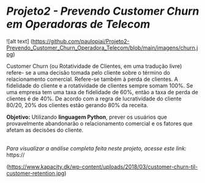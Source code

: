 # <i>Projeto2 - Prevendo Customer Churn em Operadoras de Telecom</i>


![alt text] (https://github.com/paulopiai/Projeto2-Prevendo_Customer_Churn_Operadora_Telecom/blob/main/imagens/churn.jpg)

Customer Churn (ou Rotatividade de Clientes, em uma tradução livre) refere- se a uma decisão tomada pelo cliente sobre o término do relacionamento comercial. Refere-se também à perda de clientes. A fidelidade do cliente e a rotatividade de clientes sempre somam 100%. Se uma empresa tem uma taxa de fidelidade de 60%, então a taxa de perda de clientes é de 40%. De acordo com a regra de lucratividade do cliente 80/20, 20% dos clientes estão gerando 80% da receita.

<b>Objetivo:</b> Utilizando <b>linguagem Python</b>, prever os usuários que provavelmente abandonarão o relacionamento comercial e os fatores que afetam as decisões do cliente.
<br><br>

<i>Para visualizar a análise completa feita neste projeto, acesse este link:</i><br>
https://

(https://www.kapacity.dk/wp-content/uploads/2018/03/customer-churn-til-customer-retention.jpg)
